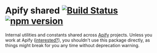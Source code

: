 # Apify shared [![Build Status](https://travis-ci.com/apifytech/apify-shared-js.svg)](https://travis-ci.com/apifytech/apify-shared-js) [![npm version](https://badge.fury.io/js/apify-shared.svg)](http://badge.fury.io/js/apify-shared)

Internal utilities and constants shared across <a href="https://www.apify.com">Apify</a> projects.
Unless you work at Apify ([interested?](https://apify.com/jobs)), you shouldn't use this package directly,
as things might break for you any time without deprecation warning.
